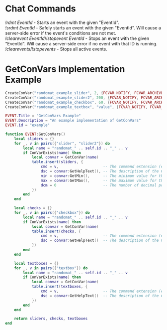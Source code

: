 # Chat Commands
*!rdmt EventId* - Starts an event with the given "EventId".\
*!srdmt EventId* - Safely starts an event with the given "EventId". Will cause a server-side error if the event's conditions are not met.\
*!clearevent EventId*/*!stopevent EventId* - Stops an event with the given "EventId". Will cause a server-side error if no event with that ID is running.\
*!clearevents*/*!stopevents* - Stops all active events.

# GetConVars Implementation Example

``` lua
CreateConVar("randomat_example_slider", 2, {FCVAR_NOTIFY, FCVAR_ARCHIVE}, "Small slider", 1, 10)
CreateConVar("randomat_example_slider2", 200, {FCVAR_NOTIFY, FCVAR_ARCHIVE}, "Large slider", 0, 1000)
CreateConVar("randomat_example_checkbox", 60, {FCVAR_NOTIFY, FCVAR_ARCHIVE}, "Checkbox")
CreateConVar("randomat_example_textbox", "value", {FCVAR_NOTIFY, FCVAR_ARCHIVE}, "Textbox")

EVENT.Title = "GetConVars Example"
EVENT.Description = "An example implementation of GetConVars"
EVENT.id = "example"

function EVENT:GetConVars()
    local sliders = {}
    for _, v in pairs({"slider", "slider2"}) do
        local name = "randomat_" .. self.id .. "_" .. v
        if ConVarExists(name) then
            local convar = GetConVar(name)
            table.insert(sliders, {
                cmd = v,                    -- The command extension (e.g. everything after "randomat_example_")
                dsc = convar:GetHelpText(), -- The description of the ConVar
                min = convar:GetMin(),      -- The minimum value for this slider-based ConVar
                max = convar:GetMax(),      -- The maximum value for this slider-based ConVar
                dcm = 0                     -- The number of decimal points to support in this slider-based ConVar
            })
        end
    end

    local checks = {}
    for _, v in pairs({"checkbox"}) do
        local name = "randomat_" .. self.id .. "_" .. v
        if ConVarExists(name) then
            local convar = GetConVar(name)
            table.insert(checks, {
                cmd = v,                    -- The command extension (e.g. everything after "randomat_example_")
                dsc = convar:GetHelpText()  -- The description of the ConVar
            })
        end
    end

    local textboxes = {}
    for _, v in pairs({"textbox"}) do
        local name = "randomat_" .. self.id .. "_" .. v
        if ConVarExists(name) then
            local convar = GetConVar(name)
            table.insert(textboxes, {
                cmd = v,                    -- The command extension (e.g. everything after "randomat_example_")
                dsc = convar:GetHelpText()  -- The description of the ConVar
            })
        end
    end

    return sliders, checks, textboxes
end
```